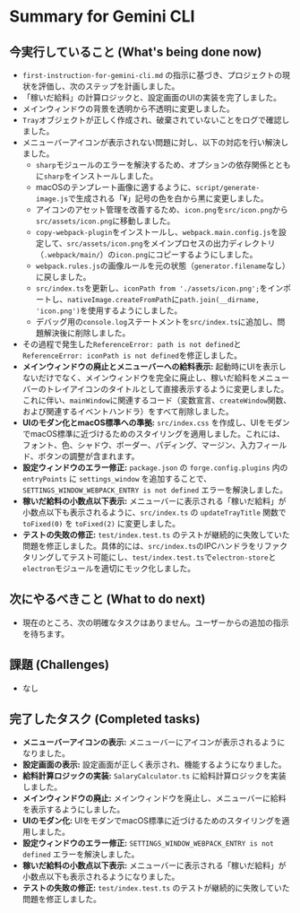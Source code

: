 # Summary for Gemini CLI

## 今実行していること (What's being done now)
- `first-instruction-for-gemini-cli.md` の指示に基づき、プロジェクトの現状を評価し、次のステップを計画しました。
- 「稼いだ給料」の計算ロジックと、設定画面のUIの実装を完了しました。
- メインウィンドウの背景を透明から不透明に変更しました。
- `Tray`オブジェクトが正しく作成され、破棄されていないことをログで確認しました。
- メニューバーアイコンが表示されない問題に対し、以下の対応を行い解決しました。
    - `sharp`モジュールのエラーを解決するため、オプションの依存関係とともに`sharp`をインストールしました。
    - macOSのテンプレート画像に適するように、`script/generate-image.js`で生成される「¥」記号の色を白から黒に変更しました。
    - アイコンのアセット管理を改善するため、`icon.png`を`src/icon.png`から`src/assets/icon.png`に移動しました。
    - `copy-webpack-plugin`をインストールし、`webpack.main.config.js`を設定して、`src/assets/icon.png`をメインプロセスの出力ディレクトリ（`.webpack/main/`）の`icon.png`にコピーするようにしました。
    - `webpack.rules.js`の画像ルールを元の状態（`generator.filename`なし）に戻しました。
    - `src/index.ts`を更新し、`iconPath from './assets/icon.png';`をインポートし、`nativeImage.createFromPath`に`path.join(__dirname, 'icon.png')`を使用するようにしました。
    - デバッグ用の`console.log`ステートメントを`src/index.ts`に追加し、問題解決後に削除しました。
- その過程で発生した`ReferenceError: path is not defined`と`ReferenceError: iconPath is not defined`を修正しました。
- **メインウィンドウの廃止とメニューバーへの給料表示:** 起動時にUIを表示しないだけでなく、メインウィンドウを完全に廃止し、稼いだ給料をメニューバーのトレイアイコンのタイトルとして直接表示するように変更しました。これに伴い、`mainWindow`に関連するコード（変数宣言、`createWindow`関数、および関連するイベントハンドラ）をすべて削除しました。
- **UIのモダン化とmacOS標準への準拠:** `src/index.css` を作成し、UIをモダンでmacOS標準に近づけるためのスタイリングを適用しました。これには、フォント、色、シャドウ、ボーダー、パディング、マージン、入力フィールド、ボタンの調整が含まれます。
- **設定ウィンドウのエラー修正:** `package.json` の `forge.config.plugins` 内の `entryPoints` に `settings_window` を追加することで、`SETTINGS_WINDOW_WEBPACK_ENTRY is not defined` エラーを解決しました。
- **稼いだ給料の小数点以下表示:** メニューバーに表示される「稼いだ給料」が小数点以下も表示されるように、`src/index.ts` の `updateTrayTitle` 関数で `toFixed(0)` を `toFixed(2)` に変更しました。
- **テストの失敗の修正:** `test/index.test.ts` のテストが継続的に失敗していた問題を修正しました。具体的には、`src/index.ts`のIPCハンドラをリファクタリングしてテスト可能にし、`test/index.test.ts`で`electron-store`と`electron`モジュールを適切にモック化しました。

## 次にやるべきこと (What to do next)
- 現在のところ、次の明確なタスクはありません。ユーザーからの追加の指示を待ちます。

## 課題 (Challenges)
- なし

## 完了したタスク (Completed tasks)
-   **メニューバーアイコンの表示:** メニューバーにアイコンが表示されるようになりました。
-   **設定画面の表示:** 設定画面が正しく表示され、機能するようになりました。
-   **給料計算ロジックの実装:** `SalaryCalculator.ts` に給料計算ロジックを実装しました。
-   **メインウィンドウの廃止:** メインウィンドウを廃止し、メニューバーに給料を表示するようにしました。
-   **UIのモダン化:** UIをモダンでmacOS標準に近づけるためのスタイリングを適用しました。
-   **設定ウィンドウのエラー修正:** `SETTINGS_WINDOW_WEBPACK_ENTRY is not defined` エラーを解決しました。
-   **稼いだ給料の小数点以下表示:** メニューバーに表示される「稼いだ給料」が小数点以下も表示されるようになりました。
-   **テストの失敗の修正:** `test/index.test.ts` のテストが継続的に失敗していた問題を修正しました。
